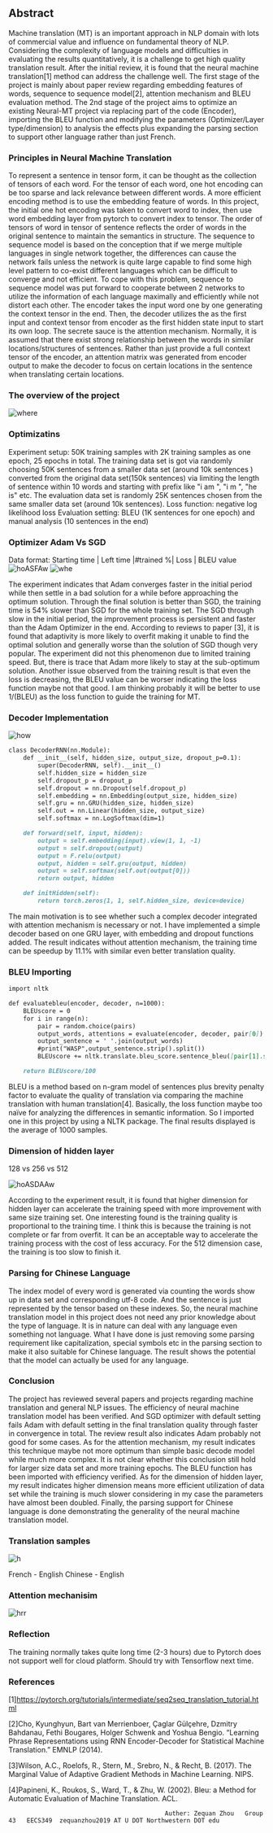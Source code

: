 ## Abstract

Machine translation (MT) is an important approach in NLP domain with lots of commercial value and influence on fundamental theory of NLP. Considering the complexity of language models and difficulties in evaluating the results quantitatively, it is a challenge to get high quality translation result. After the initial review, it is found that the neural machine translation[1] method can address the challenge well. The first stage of the project is mainly about paper review regarding embedding features of words, sequence to sequence model[2], attention mechanism and BLEU evaluation method. The 2nd stage of the project aims to optimize an existing Neural-MT project via replacing part of the code (Encoder), importing the BLEU function and modifying the parameters (Optimizer/Layer type/dimension) to analysis the effects plus expanding the parsing section to support other language rather than just French. 


### Principles in Neural Machine Translation 

To represent a sentence in tensor form, it can be thought as the collection of tensors of each word. For the tensor of each word, one hot encoding can be too sparse and lack relevance between different words. A more efficient encoding method is to use the embedding feature of words. In this project, the initial one hot encoding was taken to convert word to index, then use word embedding layer from pytorch to convert index to tensor. The order of tensors of word in tensor of sentence reflects the order of words in the original sentence to maintain the semantics in structure. 
The sequence to sequence model is based on the conception that if we merge multiple languages in single network together, the differences can cause the network fails unless the network is quite large capable to find some high level pattern to co-exist different languages which can be difficult to converge and not efficient. To cope with this problem, sequence to sequence model was put forward to cooperate between 2 networks to utilize the information of each language maximally and efficiently while not distort each other. The encoder takes the input word one by one generating the context tensor in the end. Then, the decoder utilizes the <SOS> as the first input and context tensor from encoder as the first hidden state input to start its own loop. 
The secrete sauce is the attention mechanism. Normally, it is assumed that there exist strong relationship between the words in similar locations/structures of sentences. Rather than just provide a full context tensor of the encoder, an attention matrix was generated from encoder output to make the decoder to focus on certain locations in the sentence when translating certain locations. 


### The overview of the project
![where](https://lh3.googleusercontent.com/-U5VE5GRIFdU/WyAvmP2FV0I/AAAAAAAAAFs/VDr2A_FTU_ADx_v1tIW9IlK4VVSdttIXwCL0BGAs/w663-d-h1009-n-rw/Untitled%2BDiagram%2B%25281%2529.png)


### Optimizatins 
Experiment setup: 50K training samples with 2K training samples as one epoch, 25 epochs in total. 
The training data set is got via randomly choosing 50K sentences  from a smaller data set (around 10k sentences ) converted from the original data set(150k sentences) via limiting the length of sentence within 10 words and starting with prefix like  "i am ", "i m ", "he is" etc. The evaluation data set is randomly 25K sentences chosen from the same smaller data set (around 10k sentences). 
Loss function: negative log likelihood loss 
Evaluation setting: BLEU (1K sentences for one epoch) and manual analysis (10 sentences in the end)

### Optimizer Adam Vs SGD
Data format: Starting time | Left time |#trained  %| Loss | BLEU value
![hoASFAw](https://lh3.googleusercontent.com/-6zbPJam5FLo/WyDtyuSTO6I/AAAAAAAAALE/wTKZXGrhv0A-PeSGJK0m-y_ruTJ98ISXQCL0BGAs/w663-d-h364-n-rw/SGDADAM.PNG)
![whe](https://lh3.googleusercontent.com/-H0TiBwPpfn0/WyA1n_z-zPI/AAAAAAAAAGc/4cEr6MZoKKozKhezJIdEjrofFKtLe2gwwCL0BGAs/w663-d-h277-n-rw/adam.PNG)

The experiment indicates that Adam converges faster in the initial period while then settle in a bad solution for a while before approaching the optimum solution. Through the final solution is better than SGD, the training time is 54% slower than SGD for the whole training set. The SGD through slow in the initial period, the improvement process is persistent and faster than the Adam Optimizer in the end. According to reviews to paper [3], it is found that adaptivity is more likely to overfit making it unable to find the optimal solution and generally worse than the solution of SGD though very popular. The experiment did not this phenomenon due to limited training speed. But, there is trace that Adam more likely to stay at the sub-optimum solution. 
Another issue observed from the training result is that even the loss is decreasing, the BLEU value can be worser indicating the loss function maybe not that good. I am thinking probably it will be better to use 1/(BLEU) as the loss function to guide the training for MT. 


### Decoder Implementation 
![how](https://lh3.googleusercontent.com/-rghISEoADVA/WyA1rbqxwNI/AAAAAAAAAGw/8k3WKRgZ01UnntFQdVknnGGFUoeGYZ_uwCL0BGAs/w663-d-h285-n-rw/decoder.PNG)

```markdown
class DecoderRNN(nn.Module):
    def __init__(self, hidden_size, output_size, dropout_p=0.1):
        super(DecoderRNN, self).__init__()
        self.hidden_size = hidden_size
        self.dropout_p = dropout_p
        self.dropout = nn.Dropout(self.dropout_p)
        self.embedding = nn.Embedding(output_size, hidden_size)
        self.gru = nn.GRU(hidden_size, hidden_size)
        self.out = nn.Linear(hidden_size, output_size)
        self.softmax = nn.LogSoftmax(dim=1)

    def forward(self, input, hidden):
        output = self.embedding(input).view(1, 1, -1)
        output = self.dropout(output)
        output = F.relu(output)
        output, hidden = self.gru(output, hidden)
        output = self.softmax(self.out(output[0]))
        return output, hidden

    def initHidden(self):
        return torch.zeros(1, 1, self.hidden_size, device=device)

```

The main motivation is to see whether such a complex decoder integrated with attention mechanism is necessary or not. I have implemented a simple decoder based on one GRU layer, with embedding and dropout functions added. The result indicates without attention mechanism, the training time can be speedup by 11.1% with similar even better translation quality. 


### BLEU Importing 
```markdown
import nltk

def evaluatebleu(encoder, decoder, n=1000):
    BLEUscore = 0
    for i in range(n):
        pair = random.choice(pairs)
        output_words, attentions = evaluate(encoder, decoder, pair[0])
        output_sentence = ' '.join(output_words)
        #print("WASP",output_sentence.strip().split())
        BLEUscore += nltk.translate.bleu_score.sentence_bleu([pair[1].strip().split()], output_sentence.strip().split())

    return BLEUscore/100

```
BLEU is a method based on n-gram model of sentences plus brevity penalty factor to evaluate the quality of translation via comparing the machine translation with human translation[4]. Basically, the loss function maybe too naïve for analyzing the differences in semantic information. So I imported one in this project by using a NLTK package. The final results displayed is the average of 1000 samples. 

###  Dimension of hidden layer 
128 vs 256 vs 512 

![hoASDAAw](https://lh3.googleusercontent.com/-aLOAjj3OHhc/WyDtgaT6DYI/AAAAAAAAAKY/sW0wp3SYQp41y4tvFPp9_b5DxkRe1T4OwCL0BGAs/w663-d-h270-n-rw/DIMENSSSSSSSSSSSS.PNG)

According to the experiment result, it is found that higher dimension for hidden layer can accelerate the training speed with more improvement with same size training set. One interesting found is the training quality is proportional to the training time. I think this is because the training is not complete or far from overfit. It can be an acceptable way to accelerate the training process with the cost of less accuracy. For the 512 dimension case, the training is too slow to finish it. 

### Parsing for Chinese Language
The index model of every word is generated via counting the words show up in data set and corresponding utf-8 code. And the sentence is just represented by the tensor based on these indexes. So, the neural machine translation model in this project does not need any prior knowledge about the type of language. It is in nature can deal with any language even something not language. What I have done is just removing some parsing requirement like capitalization, special symbols etc in the parsing section to make it also suitable for Chinese language. The result shows the potential that the model can actually be used for any language. 

### Conclusion
The project has reviewed several papers and projects regarding machine translation and general NLP issues. The efficiency of neural machine translation model has been verified. And SGD optimizer with default setting fails Adam with default setting in the final translation quality through faster in convergence in total. The review result also indicates Adam probably not good for some cases. As for the attention mechanism, my result indicates this technique maybe not more optimum than simple basic decode model while much more complex. It is not clear whether this conclusion still hold for larger size data set and more training epochs. The BLEU function has been imported with efficiency verified. As for the dimension of hidden layer, my result indicates higher dimension means more efficient utilization of data set while the training is much slower considering in my case the parameters have almost been doubled. Finally, the parsing support for Chinese language is done demonstrating the generality of the neural machine translation model. 

### Translation samples 
![h](https://lh3.googleusercontent.com/-C4D9CgLZT18/WyA44n4TvAI/AAAAAAAAAHo/0cidm4k10D88-F_FPXaS8-e8n6jqQ_wFwCL0BGAs/w663-d-h452-n-rw/ABC.PNG)

French - English                                   Chinese - English

### Attention mechanisim 
![hrr](https://lh3.googleusercontent.com/-9etlTBhjPak/WyCidqf5F-I/AAAAAAAAAIk/t1k-1xjA_gIuHNrqM7cobizaGt2RHhFfwCJoC/w663-h290-n-rw/111111.PNG)

### Reflection 
The training normally takes quite long time (2-3 hours) due to Pytorch does not support well for cloud platform. Should try with Tensorflow next time. 


### References
[1]https://pytorch.org/tutorials/intermediate/seq2seq_translation_tutorial.html

[2]Cho, Kyunghyun, Bart van Merrienboer, Çaglar Gülçehre, Dzmitry Bahdanau, Fethi Bougares, Holger Schwenk and Yoshua Bengio. “Learning Phrase Representations using RNN Encoder-Decoder for Statistical Machine Translation.” EMNLP (2014).

[3]Wilson, A.C., Roelofs, R., Stern, M., Srebro, N., & Recht, B. (2017). The Marginal Value of Adaptive Gradient Methods in Machine Learning. NIPS.

[4]Papineni, K., Roukos, S., Ward, T., & Zhu, W. (2002). Bleu: a Method for Automatic Evaluation of Machine Translation. ACL.

                                               Auther: Zequan Zhou   Group 43   EECS349  zequanzhou2019 AT U DOT Northwestern DOT edu
